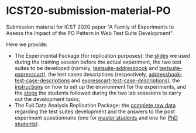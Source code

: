 # ICST20-submission-material-PO
Submission material for ICST 2020 paper "A Family of Experiments to Assess the Impact of the PO Pattern in Web Test Suite Development".


Here we provide:
 
- The Experimental Package (for replication purposes): the [slides](https://github.com/anon-icst20/ICST20-submission-material-PO/blob/master/material/functional-web-application-testing-with-selenium-webdriver.pdf) we used during the training session before the actual experiment, the two test suites to be developed (namely, [testsuite-addressbook](https://github.com/anon-icst20/ICST20-submission-material-PO/tree/master/testsuite-addressbook) and [testsuite-expresscart](https://github.com/anon-icst20/ICST20-submission-material-PO/tree/master/testsuite-expresscart)), the test cases descriptions (respectively, [addressbook-test-case-descriptions](https://github.com/anon-icst20/ICST20-submission-material-PO/blob/master/material/addressbook-test-case-descriptions.pdf) and [expresscart-test-case-descriptions](https://github.com/anon-icst20/ICST20-submission-material-PO/blob/master/material/expresscart-test-case-descriptions.pdf)), the [instructions](https://github.com/anon-icst20/ICST20-submission-material-PO/blob/master/material/instructions-environment-setup.pdf) on how to set up the environment for the experiments, and the [steps](https://github.com/anon-icst20/ICST20-submission-material-PO/blob/master/material/procedure-for-labs.pdf) the students followed during the two lab sesssions to carry out the development tasks;
- The Full Data Analysis Replication Package: the [complete raw data](https://github.com/anon-icst20/ICST20-submission-material-PO/blob/master/data-for-analysis-anonymized.csv) regarding the test suites development and the answers to the post experiment questionnaire (one for [master students](https://github.com/anon-icst20/ICST20-submission-material-PO/blob/master/survey-msc-anonymized.csv) and one for [PhD students](https://github.com/anon-icst20/ICST20-submission-material-PO/blob/master/survey-phd-anonymized.csv)).

